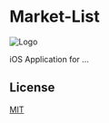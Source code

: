 # Market-List
![Logo](https://problemvar-test.s3.eu-central-1.amazonaws.com/logo/logo.png)

iOS Application for ...

## License
[MIT](https://choosealicense.com/licenses/mit/)
